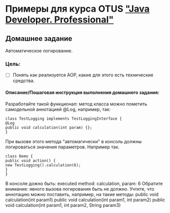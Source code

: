 # Примеры для курса OTUS ["Java Developer. Professional"](https://otus.ru/lessons/java-professional/?utm_source=github&utm_medium=free&utm_campaign=otus)

## Домашнее задание
Автоматическое логирование.

### Цель:
-[ ] Понять как реализуется AOP, какие для этого есть технические средства.

#### Описание/Пошаговая инструкция выполнения домашнего задания:

Разработайте такой функционал:
метод класса можно пометить самодельной аннотацией @Log, например, так:
```
class TestLogging implements TestLoggingInterface {
@Log
public void calculation(int param) {};
}
```
При вызове этого метода "автомагически" в консоль должны логироваться значения параметров.
Например так.
```
class Demo {
public void action() {
new TestLogging().calculation(6);
}
}
```
В консоле дожно быть:
executed method: calculation, param: 6
Обратите внимание: явного вызова логирования быть не должно.
Учтите, что аннотацию можно поставить, например, на такие методы:
public void calculation(int param1)
public void calculation(int param1, int param2)
public void calculation(int param1, int param2, String param3)


